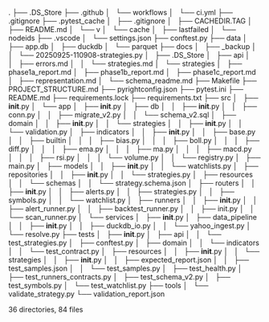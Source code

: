 .
├── .DS_Store
├── .github
│   └── workflows
│       └── ci.yml
├── .gitignore
├── .pytest_cache
│   ├── .gitignore
│   ├── CACHEDIR.TAG
│   ├── README.md
│   └── v
│       └── cache
│           ├── lastfailed
│           └── nodeids
├── .vscode
│   └── settings.json 
├── conftest.py
├── data
│   ├── app.db
│   ├── duckdb
│   └── parquet
├── docs
│   ├── _backup
│   │   └── 20250925-110908-strategies.py
│   ├── .DS_Store
│   ├── api
│   │   ├── errors.md
│   │   └── strategies.md
│   └── strategies
│       ├── phase1a_report.md
│       ├── phase1b_report.md
│       ├── phase1c_report.md
│       ├── representation.md
│       └── schema_readme.md
├── Makefile
├── PROJECT_STRUCTURE.md
├── pyrightconfig.json
├── pytest.ini
├── README.md
├── requirements.lock
├── requirements.txt
├── src
│   ├── __init__.py
│   └── app
│       ├── __init__.py
│       ├── db
│       │   ├── __init__.py
│       │   ├── conn.py
│       │   ├── migrate_v2.py
│       │   └── schema_v2.sql
│       ├── domain
│       │   ├── __init__.py
│       │   └── strategies
│       │       ├── __init__.py
│       │       └── validation.py
│       ├── indicators
│       │   ├── __init__.py
│       │   ├── base.py
│       │   ├── builtin
│       │   │   ├── bias.py
│       │   │   ├── boll.py
│       │   │   ├── diff.py
│       │   │   ├── ema.py
│       │   │   ├── ma.py
│       │   │   ├── macd.py
│       │   │   ├── rsi.py
│       │   │   └── volume.py
│       │   └── registry.py
│       ├── main.py
│       ├── models
│       │   ├── __init__.py
│       │   └── watchlists.py
│       ├── repositories
│       │   ├── __init__.py
│       │   └── strategies.py
│       ├── resources
│       │   └── schemas
│       │       └── strategy.schema.json
│       ├── routers
│       │   ├── __init__.py
│       │   ├── alerts.py
│       │   ├── strategies.py
│       │   ├── symbols.py
│       │   └── watchlist.py
│       ├── runners
│       │   ├── __init__.py
│       │   ├── alert_runner.py
│       │   ├── backtest_runner.py
│       │   ├── init.py
│       │   └── scan_runner.py
│       └── services
│           ├── __init__.py
│           ├── data_pipeline
│           │   ├── __init__.py
│           │   ├── duckdb_io.py
│           │   └── yahoo_ingest.py
│           └── resolve.py
├── tests
│   ├── __init__.py
│   ├── api
│   │   └── test_strategies.py
│   ├── conftest.py
│   ├── domain
│   │   └── indicators
│   │       └── test_contract.py
│   ├── resources
│   │   ├── __init__.py
│   │   └── strategies
│   │       ├── __init__.py
│   │       ├── expected_report.json
│   │       ├── test_samples.json
│   │       └── test_samples.py
│   ├── test_health.py
│   ├── test_runners_contracts.py
│   ├── test_schema_v2.py
│   ├── test_symbols.py
│   └── test_watchlist.py
├── tools
│   └── validate_strategy.py
└── validation_report.json

36 directories, 84 files
